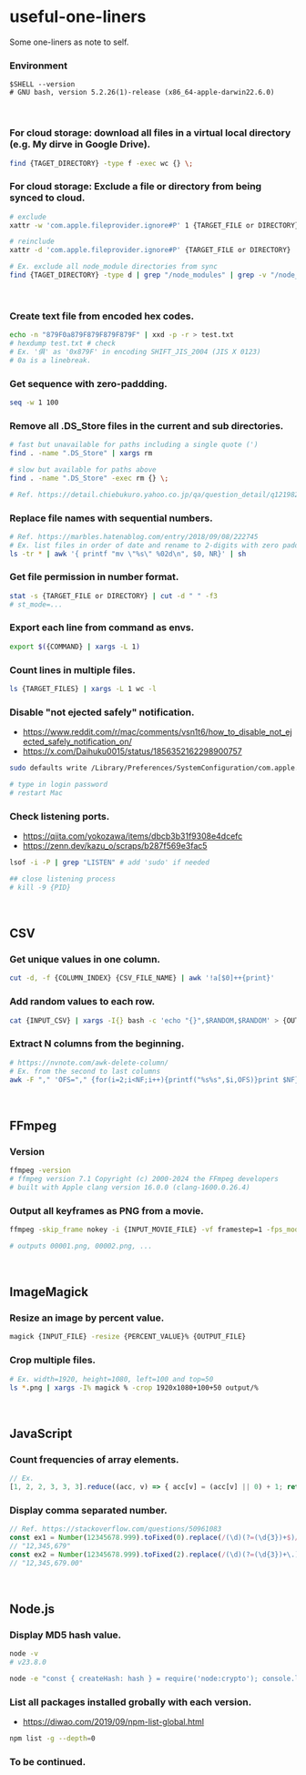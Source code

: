 # useful-one-liners
Some one-liners as note to self.

### Environment
```shell
$SHELL --version
# GNU bash, version 5.2.26(1)-release (x86_64-apple-darwin22.6.0)
```

<br>

### For cloud storage: download all files in a virtual local directory (e.g. My dirve in Google Drive).
```sh
find {TAGET_DIRECTORY} -type f -exec wc {} \;
```

### For cloud storage: Exclude a file or directory from being synced to cloud. 
```sh
# exclude
xattr -w 'com.apple.fileprovider.ignore#P' 1 {TARGET_FILE or DIRECTORY}
```
```sh
# reinclude
xattr -d 'com.apple.fileprovider.ignore#P' {TARGET_FILE or DIRECTORY}
```
```sh
# Ex. exclude all node_module directories from sync
find {TAGET_DIRECTORY} -type d | grep "/node_modules" | grep -v "/node_modules/" | xargs -I% xattr -w 'com.apple.fileprovider.ignore#P' 1 "%"
```

<br>

### Create text file from encoded hex codes.
```sh
echo -n "879F0a879F879F879F879F" | xxd -p -r > test.txt
# hexdump test.txt # check
# Ex. '俱' as '0x879F' in encoding SHIFT_JIS_2004 (JIS X 0123)
# 0a is a linebreak.
```

### Get sequence with zero-paddding.
```sh
seq -w 1 100
```

### Remove all .DS_Store files in the current and sub directories.
```sh
# fast but unavailable for paths including a single quote (')
find . -name ".DS_Store" | xargs rm
```
```sh
# slow but available for paths above
find . -name ".DS_Store" -exec rm {} \;

# Ref. https://detail.chiebukuro.yahoo.co.jp/qa/question_detail/q12198239097
```

### Replace file names with sequential numbers.
```sh
# Ref. https://marbles.hatenablog.com/entry/2018/09/08/222745
# Ex. list files in order of date and rename to 2-digits with zero padding numbers.
ls -tr * | awk '{ printf "mv \"%s\" %02d\n", $0, NR}' | sh
```

### Get file permission in number format.
```sh
stat -s {TARGET_FILE or DIRECTORY} | cut -d " " -f3
# st_mode=...
```

### Export each line from command as envs.
```sh
export $({COMMAND} | xargs -L 1)
```

### Count lines in multiple files.
```sh
ls {TARGET_FILES} | xargs -L 1 wc -l
```

### Disable "not ejected safely" notification.
- https://www.reddit.com/r/mac/comments/vsn1t6/how_to_disable_not_ejected_safely_notification_on/
- https://x.com/Daihuku0015/status/1856352162298900757
```sh
sudo defaults write /Library/Preferences/SystemConfiguration/com.apple.DiskArbitration.diskarbitrationd.plist DADisableEjectNotification -bool YES && sudo pkill diskarbitrationd

# type in login password
# restart Mac
```

### Check listening ports.
- https://qiita.com/yokozawa/items/dbcb3b31f9308e4dcefc
- https://zenn.dev/kazu_o/scraps/b287f569e3fac5
```sh
lsof -i -P | grep "LISTEN" # add 'sudo' if needed

## close listening process
# kill -9 {PID}
```

<br>

## CSV

### Get unique values in one column.
```sh
cut -d, -f {COLUMN_INDEX} {CSV_FILE_NAME} | awk '!a[$0]++{print}'
```
### Add random values to each row.
```sh
cat {INPUT_CSV} | xargs -I{} bash -c 'echo "{}",$RANDOM,$RANDOM' > {OUTPUT_CSV}
```

### Extract N columns from the beginning.
```sh
# https://nvnote.com/awk-delete-column/
# Ex. from the second to last columns
awk -F "," 'OFS="," {for(i=2;i<NF;i++){printf("%s%s",$i,OFS)}print $NF}' {INPUT_CSV} > {OUTPUT_CSV}
```

<br>

## FFmpeg

### Version 
```sh
ffmpeg -version
# ffmpeg version 7.1 Copyright (c) 2000-2024 the FFmpeg developers
# built with Apple clang version 16.0.0 (clang-1600.0.26.4)
```

### Output all keyframes as PNG from a movie.
```sh
ffmpeg -skip_frame nokey -i {INPUT_MOVIE_FILE} -vf framestep=1 -fps_mode passthrough [OUTPUT_DIRECTORY]%05d.png

# outputs 00001.png, 00002.png, ...
```

<br>

## ImageMagick

### Resize an image by percent value.
```sh
magick {INPUT_FILE} -resize {PERCENT_VALUE}% {OUTPUT_FILE}
```

### Crop multiple files.
```sh
# Ex. width=1920, height=1080, left=100 and top=50
ls *.png | xargs -I% magick % -crop 1920x1080+100+50 output/%
```

<br>

## JavaScript

### Count frequencies of array elements.
```javascript
// Ex.
[1, 2, 2, 3, 3, 3].reduce((acc, v) => { acc[v] = (acc[v] || 0) + 1; return acc }, {})
```

### Display comma separated number.
```javascript
// Ref. https://stackoverflow.com/questions/50961083
const ex1 = Number(12345678.999).toFixed(0).replace(/(\d)(?=(\d{3})+$)/g, '$1,');
// "12,345,679"
const ex2 = Number(12345678.999).toFixed(2).replace(/(\d)(?=(\d{3})+\.)/g, '$1,');
// "12,345,679.00" 
```

<br>

## Node.js

### Display MD5 hash value.
```sh
node -v
# v23.8.0

node -e "const { createHash: hash } = require('node:crypto'); console.log(hash('md5').update('STRING_TO_BE_HASHED').digest('hex'));"
```

### List all packages installed grobally with each version.
- https://diwao.com/2019/09/npm-list-global.html
```sh
npm list -g --depth=0
```

### To be continued.
